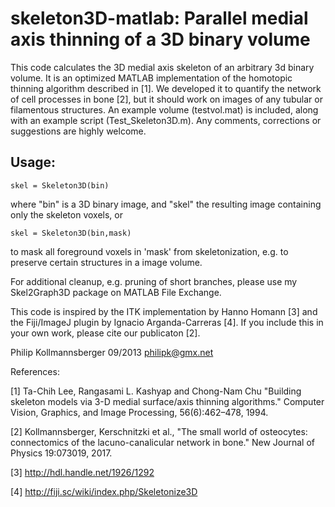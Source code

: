 # skeleton3D-matlab: Parallel medial axis thinning of a 3D binary volume

This code calculates the 3D medial axis skeleton of an arbitrary 3d binary volume.
It is an optimized MATLAB implementation of the homotopic thinning algorithm described in [1].
We developed it to quantify the network of cell processes in bone [2],
but it should work on images of any tubular or filamentous structures.
An example volume (testvol.mat) is included, along with an example script (Test_Skeleton3D.m).
Any comments, corrections or suggestions are highly welcome.

## Usage:

`skel = Skeleton3D(bin)`

where "bin" is a 3D binary image, and "skel" the resulting image containing only the skeleton voxels, or

`skel = Skeleton3D(bin,mask)`

to mask all foreground voxels in 'mask' from skeletonization, e.g. to preserve certain structures in a image volume.

For additional cleanup, e.g. pruning of short branches, please use my Skel2Graph3D package on MATLAB File Exchange.

This code is inspired by the ITK implementation by Hanno Homann [3]
and the Fiji/ImageJ plugin by Ignacio Arganda-Carreras [4].
If you include this in your own work, please cite our publicaton [2].

Philip Kollmannsberger 09/2013
philipk@gmx.net

References:

[1] Ta-Chih Lee, Rangasami L. Kashyap and Chong-Nam Chu
"Building skeleton models via 3-D medial surface/axis thinning algorithms."
Computer Vision, Graphics, and Image Processing, 56(6):462–478, 1994.

[2] Kollmannsberger, Kerschnitzki et al.,
"The small world of osteocytes: connectomics of the lacuno-canalicular network in bone."
New Journal of Physics 19:073019, 2017.

[3] http://hdl.handle.net/1926/1292

[4] http://fiji.sc/wiki/index.php/Skeletonize3D
